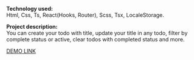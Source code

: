 <strong>Technology used:</strong>
<br>
Html, Css, Ts, React(Hooks, Router), Scss, Tsx, LocaleStorage.

<strong>Project description:</strong>
<br>
You can create your todo with title, update your title in any todo, filter by complete status or active, clear todos with completed status and more.

[DEMO LINK](https://AndriiNychaiuk.github.io/todo-app/)
